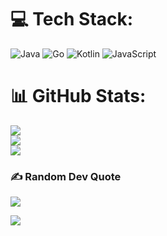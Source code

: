 
# 💻 Tech Stack:
![Java](https://img.shields.io/badge/java-%23ED8B00.svg?style=for-the-badge&logo=java&logoColor=white) ![Go](https://img.shields.io/badge/go-%2300ADD8.svg?style=for-the-badge&logo=go&logoColor=white) ![Kotlin](https://img.shields.io/badge/kotlin-%230095D5.svg?style=for-the-badge&logo=kotlin&logoColor=white) ![JavaScript](https://img.shields.io/badge/javascript-%23323330.svg?style=for-the-badge&logo=javascript&logoColor=%23F7DF1E)
# 📊 GitHub Stats:
![](https://github-readme-stats.vercel.app/api?username=terwer&theme=vue&hide_border=false&include_all_commits=true&count_private=true)<br/>
![](https://github-readme-streak-stats.herokuapp.com/?user=terwer&theme=vue&hide_border=false)<br/>
![](https://github-readme-stats.vercel.app/api/top-langs/?username=terwer&theme=vue&hide_border=false&include_all_commits=true&count_private=true&layout=compact)

### ✍️ Random Dev Quote
![](https://quotes-github-readme.vercel.app/api?type=horizontal&theme=radical)

<!--
### 😂 Random Dev Meme
<img src="https://random-memer.herokuapp.com/" width="512px"/>
-->

[![](https://visitcount.itsvg.in/api?id=terwer&icon=0&color=0)](https://visitcount.itsvg.in)
